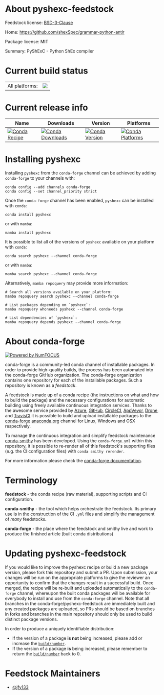 About pyshexc-feedstock
=======================

Feedstock license: [BSD-3-Clause](https://github.com/conda-forge/pyshexc-feedstock/blob/main/LICENSE.txt)

Home: https://github.com/shexSpec/grammar-python-antlr

Package license: MIT

Summary: PyShExC - Python ShEx compiler

Current build status
====================


<table><tr><td>All platforms:</td>
    <td>
      <a href="https://dev.azure.com/conda-forge/feedstock-builds/_build/latest?definitionId=22745&branchName=main">
        <img src="https://dev.azure.com/conda-forge/feedstock-builds/_apis/build/status/pyshexc-feedstock?branchName=main">
      </a>
    </td>
  </tr>
</table>

Current release info
====================

| Name | Downloads | Version | Platforms |
| --- | --- | --- | --- |
| [![Conda Recipe](https://img.shields.io/badge/recipe-pyshexc-green.svg)](https://anaconda.org/conda-forge/pyshexc) | [![Conda Downloads](https://img.shields.io/conda/dn/conda-forge/pyshexc.svg)](https://anaconda.org/conda-forge/pyshexc) | [![Conda Version](https://img.shields.io/conda/vn/conda-forge/pyshexc.svg)](https://anaconda.org/conda-forge/pyshexc) | [![Conda Platforms](https://img.shields.io/conda/pn/conda-forge/pyshexc.svg)](https://anaconda.org/conda-forge/pyshexc) |

Installing pyshexc
==================

Installing `pyshexc` from the `conda-forge` channel can be achieved by adding `conda-forge` to your channels with:

```
conda config --add channels conda-forge
conda config --set channel_priority strict
```

Once the `conda-forge` channel has been enabled, `pyshexc` can be installed with `conda`:

```
conda install pyshexc
```

or with `mamba`:

```
mamba install pyshexc
```

It is possible to list all of the versions of `pyshexc` available on your platform with `conda`:

```
conda search pyshexc --channel conda-forge
```

or with `mamba`:

```
mamba search pyshexc --channel conda-forge
```

Alternatively, `mamba repoquery` may provide more information:

```
# Search all versions available on your platform:
mamba repoquery search pyshexc --channel conda-forge

# List packages depending on `pyshexc`:
mamba repoquery whoneeds pyshexc --channel conda-forge

# List dependencies of `pyshexc`:
mamba repoquery depends pyshexc --channel conda-forge
```


About conda-forge
=================

[![Powered by
NumFOCUS](https://img.shields.io/badge/powered%20by-NumFOCUS-orange.svg?style=flat&colorA=E1523D&colorB=007D8A)](https://numfocus.org)

conda-forge is a community-led conda channel of installable packages.
In order to provide high-quality builds, the process has been automated into the
conda-forge GitHub organization. The conda-forge organization contains one repository
for each of the installable packages. Such a repository is known as a *feedstock*.

A feedstock is made up of a conda recipe (the instructions on what and how to build
the package) and the necessary configurations for automatic building using freely
available continuous integration services. Thanks to the awesome service provided by
[Azure](https://azure.microsoft.com/en-us/services/devops/), [GitHub](https://github.com/),
[CircleCI](https://circleci.com/), [AppVeyor](https://www.appveyor.com/),
[Drone](https://cloud.drone.io/welcome), and [TravisCI](https://travis-ci.com/)
it is possible to build and upload installable packages to the
[conda-forge](https://anaconda.org/conda-forge) [anaconda.org](https://anaconda.org/)
channel for Linux, Windows and OSX respectively.

To manage the continuous integration and simplify feedstock maintenance
[conda-smithy](https://github.com/conda-forge/conda-smithy) has been developed.
Using the ``conda-forge.yml`` within this repository, it is possible to re-render all of
this feedstock's supporting files (e.g. the CI configuration files) with ``conda smithy rerender``.

For more information please check the [conda-forge documentation](https://conda-forge.org/docs/).

Terminology
===========

**feedstock** - the conda recipe (raw material), supporting scripts and CI configuration.

**conda-smithy** - the tool which helps orchestrate the feedstock.
                   Its primary use is in the construction of the CI ``.yml`` files
                   and simplify the management of *many* feedstocks.

**conda-forge** - the place where the feedstock and smithy live and work to
                  produce the finished article (built conda distributions)


Updating pyshexc-feedstock
==========================

If you would like to improve the pyshexc recipe or build a new
package version, please fork this repository and submit a PR. Upon submission,
your changes will be run on the appropriate platforms to give the reviewer an
opportunity to confirm that the changes result in a successful build. Once
merged, the recipe will be re-built and uploaded automatically to the
`conda-forge` channel, whereupon the built conda packages will be available for
everybody to install and use from the `conda-forge` channel.
Note that all branches in the conda-forge/pyshexc-feedstock are
immediately built and any created packages are uploaded, so PRs should be based
on branches in forks and branches in the main repository should only be used to
build distinct package versions.

In order to produce a uniquely identifiable distribution:
 * If the version of a package **is not** being increased, please add or increase
   the [``build/number``](https://docs.conda.io/projects/conda-build/en/latest/resources/define-metadata.html#build-number-and-string).
 * If the version of a package **is** being increased, please remember to return
   the [``build/number``](https://docs.conda.io/projects/conda-build/en/latest/resources/define-metadata.html#build-number-and-string)
   back to 0.

Feedstock Maintainers
=====================

* [@jfy133](https://github.com/jfy133/)

